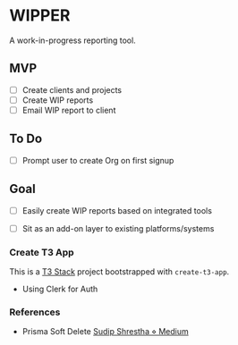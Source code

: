 # WIPPER
A work-in-progress reporting tool.

## MVP
- [ ] Create clients and projects
- [ ] Create WIP reports
- [ ] Email WIP report to client

## To Do
- [ ] Prompt user to create Org on first signup

## Goal
- [ ] Easily create WIP reports based on integrated tools 
- [ ] Sit as an add-on layer to existing platforms/systems


### Create T3 App

This is a [T3 Stack](https://create.t3.gg/) project bootstrapped with `create-t3-app`.

* Using Clerk for Auth

### References
* Prisma Soft Delete [
Sudip Shrestha &diam; Medium](https://medium.com/@sudipstha08/implement-soft-delete-in-prisma-1a4441c85b78)